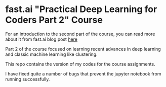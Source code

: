 # fast.ai "Practical Deep Learning for Coders Part 2" Course

For an introduction to the second part of the course, you can read more about it from fast.ai blog post [here](http://www.fast.ai/2017/01/17/curriculum2/)

Part 2 of the course focused on learning recent advances in deep learning and classic machine learning like clustering.

This repo contains the version of my codes for the course assignments.

I have fixed quite a number of bugs that prevent the jupyter notebook from running successfully.
